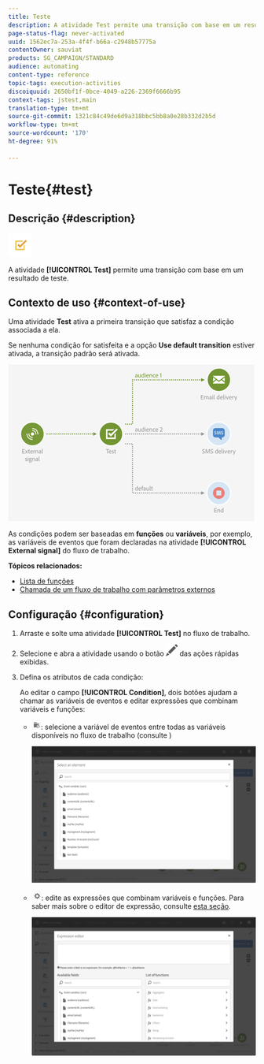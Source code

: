 ```yaml
---
title: Teste
description: A atividade Test permite uma transição com base em um resultado de teste.
page-status-flag: never-activated
uuid: 1562ec7a-253a-4f4f-b66a-c2948b57775a
contentOwner: sauviat
products: SG_CAMPAIGN/STANDARD
audience: automating
content-type: reference
topic-tags: execution-activities
discoiquuid: 2650bf1f-0bce-4049-a226-2369f6666b95
context-tags: jstest,main
translation-type: tm+mt
source-git-commit: 1321c84c49de6d9a318bbc5bb8a0e28b332d2b5d
workflow-type: tm+mt
source-wordcount: '170'
ht-degree: 91%

---
```



# Teste{#test}

## Descrição {#description}

![](assets/test.png)

A atividade **[!UICONTROL Test]** permite uma transição com base em um resultado de teste.

## Contexto de uso {#context-of-use}

Uma atividade **Test** ativa a primeira transição que satisfaz a condição associada a ela.

Se nenhuma condição for satisfeita e a opção **Use default transition** estiver ativada, a transição padrão será ativada.

![](assets/wkf_test_activity_example.png)

As condições podem ser baseadas em **funções** ou **variáveis**, por exemplo, as variáveis de eventos que foram declaradas na atividade **[!UICONTROL External signal]** do fluxo de trabalho.

**Tópicos relacionados:**

* [Lista de funções](../../automating/using/list-of-functions.md)
* [Chamada de um fluxo de trabalho com parâmetros externos](../../automating/using/calling-a-workflow-with-external-parameters.md)

## Configuração {#configuration}

1. Arraste e solte uma atividade **[!UICONTROL Test]** no fluxo de trabalho.
1. Selecione e abra a atividade usando o botão ![](assets/edit_darkgrey-24px.png) das ações rápidas exibidas.
1. Defina os atributos de cada condição:

   Ao editar o campo **[!UICONTROL Condition]**, dois botões ajudam a chamar as variáveis de eventos e editar expressões que combinam variáveis e funções:

   * ![](assets/extsignal_picker.png): selecione a variável de eventos entre todas as variáveis disponíveis no fluxo de trabalho (consulte [](../../automating/using/customizing-workflow-external-parameters.md))

      ![](assets/wkf_test_activity_variables.png)

   * ![](assets/extsignal_expression_editor.png): edite as expressões que combinam variáveis e funções. Para saber mais sobre o editor de expressão, consulte [esta seção](../../automating/using/advanced-expression-editing.md).

      ![](assets/wkf_test_activity_variables_expression.png)
